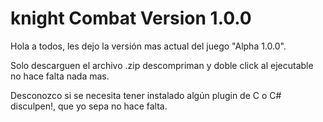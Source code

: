 # knight Combat Version 1.0.0
Hola a todos, les dejo la versión mas actual del juego "Alpha 1.0.0".

Solo descarguen el archivo .zip descompriman y doble click al ejecutable no hace falta nada mas.

Desconozco si se necesita tener instalado algún plugin de C o C# disculpen!, que yo sepa no hace falta.

